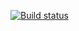 [![Build status](https://ci.appveyor.com/api/projects/status/9go562uo4y1j448r?svg=true)](https://ci.appveyor.com/project/nicklada/hw2auto)

